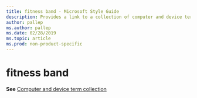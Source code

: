 ```yaml
---
title: fitness band - Microsoft Style Guide
description: Provides a link to a collection of computer and device terms along with their appropriate usage including 'fitness band'.
author: pallep
ms.author: pallep
ms.date: 02/28/2019
ms.topic: article
ms.prod: non-product-specific
---
```


# fitness band

**See** [Computer and device term collection](~/a-z-word-list-term-collections/term-collections/computer-device-terms.md)
